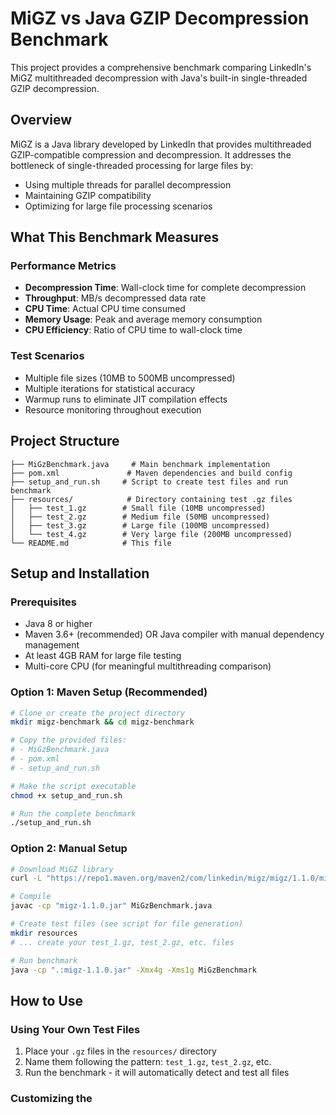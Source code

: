 # MiGZ vs Java GZIP Decompression Benchmark

This project provides a comprehensive benchmark comparing LinkedIn's MiGZ multithreaded decompression with Java's built-in single-threaded GZIP decompression.

## Overview

MiGZ is a Java library developed by LinkedIn that provides multithreaded GZIP-compatible compression and decompression. It addresses the bottleneck of single-threaded processing for large files by:
- Using multiple threads for parallel decompression
- Maintaining GZIP compatibility
- Optimizing for large file processing scenarios

## What This Benchmark Measures

### Performance Metrics
- **Decompression Time**: Wall-clock time for complete decompression
- **Throughput**: MB/s decompressed data rate  
- **CPU Time**: Actual CPU time consumed
- **Memory Usage**: Peak and average memory consumption
- **CPU Efficiency**: Ratio of CPU time to wall-clock time

### Test Scenarios
- Multiple file sizes (10MB to 500MB uncompressed)
- Multiple iterations for statistical accuracy
- Warmup runs to eliminate JIT compilation effects
- Resource monitoring throughout execution

## Project Structure

```
├── MiGzBenchmark.java     # Main benchmark implementation
├── pom.xml               # Maven dependencies and build config
├── setup_and_run.sh     # Script to create test files and run benchmark
├── resources/            # Directory containing test .gz files
│   ├── test_1.gz        # Small file (10MB uncompressed)
│   ├── test_2.gz        # Medium file (50MB uncompressed)
│   ├── test_3.gz        # Large file (100MB uncompressed)
│   └── test_4.gz        # Very large file (200MB uncompressed)
└── README.md            # This file
```

## Setup and Installation

### Prerequisites
- Java 8 or higher
- Maven 3.6+ (recommended) OR Java compiler with manual dependency management
- At least 4GB RAM for large file testing
- Multi-core CPU (for meaningful multithreading comparison)

### Option 1: Maven Setup (Recommended)
```bash
# Clone or create the project directory
mkdir migz-benchmark && cd migz-benchmark

# Copy the provided files:
# - MiGzBenchmark.java
# - pom.xml  
# - setup_and_run.sh

# Make the script executable
chmod +x setup_and_run.sh

# Run the complete benchmark
./setup_and_run.sh
```

### Option 2: Manual Setup
```bash
# Download MiGZ library
curl -L "https://repo1.maven.org/maven2/com/linkedin/migz/migz/1.1.0/migz-1.1.0.jar" -o migz-1.1.0.jar

# Compile
javac -cp "migz-1.1.0.jar" MiGzBenchmark.java

# Create test files (see script for file generation)
mkdir resources
# ... create your test_1.gz, test_2.gz, etc. files

# Run benchmark
java -cp ".:migz-1.1.0.jar" -Xmx4g -Xms1g MiGzBenchmark
```

## How to Use

### Using Your Own Test Files
1. Place your `.gz` files in the `resources/` directory
2. Name them following the pattern: `test_1.gz`, `test_2.gz`, etc.
3. Run the benchmark - it will automatically detect and test all files

### Customizing the